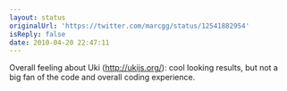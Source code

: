 ```yaml
---
layout: status
originalUrl: 'https://twitter.com/marcgg/status/12541882954'
isReply: false
date: 2010-04-20 22:47:11
---
```


Overall feeling about Uki (http://ukijs.org/): cool looking results, but not a big fan of the code and overall coding experience.
